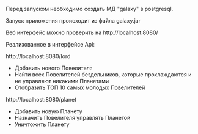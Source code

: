 Перед запуском необходимо создать MД "galaxy" в postgresql.

Запуск приложения происходит из файла galaxy.jar

Веб интерфейс можно проверить на http://localhost:8080/

Реализованное в интерфейсе Api:

http://localhost:8080/lord
- Добавить нового Повелителя
- Найти всех Повелителей бездельников, которые прохлаждаются и не управляют никакими Планетами
- Отобразить ТОП 10 самых молодых Повелителей

http://localhost:8080/planet
- Добавить новую Планету
- Назначить Повелителя управлять Планетой
- Уничтожить Планету
